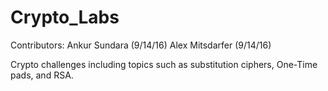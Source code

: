 # Crypto_Labs

Contributors:
Ankur Sundara (9/14/16)
Alex Mitsdarfer (9/14/16)

Crypto challenges including topics such as substitution ciphers, One-Time pads, and RSA.
